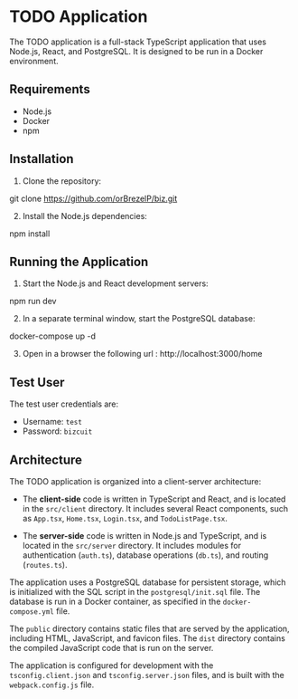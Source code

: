 # TODO Application

The TODO application is a full-stack TypeScript application that uses Node.js, React, and PostgreSQL. It is designed to be run in a Docker environment.

## Requirements

- Node.js
- Docker
- npm

## Installation

1. Clone the repository:

git clone https://github.com/orBrezelP/biz.git

2. Install the Node.js dependencies:

npm install

## Running the Application

1. Start the Node.js and React development servers:

npm run dev


2. In a separate terminal window, start the PostgreSQL database:

docker-compose up -d

3. Open in a browser the following url : http://localhost:3000/home


## Test User

The test user credentials are:

- Username: `test`
- Password: `bizcuit`

## Architecture

The TODO application is organized into a client-server architecture:

- The **client-side** code is written in TypeScript and React, and is located in the `src/client` directory. It includes several React components, such as `App.tsx`, `Home.tsx`, `Login.tsx`, and `TodoListPage.tsx`.

- The **server-side** code is written in Node.js and TypeScript, and is located in the `src/server` directory. It includes modules for authentication (`auth.ts`), database operations (`db.ts`), and routing (`routes.ts`).

The application uses a PostgreSQL database for persistent storage, which is initialized with the SQL script in the `postgresql/init.sql` file. The database is run in a Docker container, as specified in the `docker-compose.yml` file.

The `public` directory contains static files that are served by the application, including HTML, JavaScript, and favicon files. The `dist` directory contains the compiled JavaScript code that is run on the server.

The application is configured for development with the `tsconfig.client.json` and `tsconfig.server.json` files, and is built with the `webpack.config.js` file.
